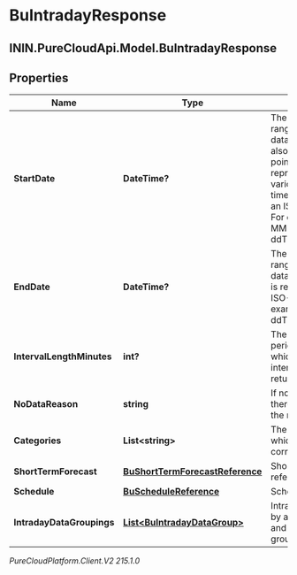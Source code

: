 # BuIntradayResponse

## ININ.PureCloudApi.Model.BuIntradayResponse

## Properties

|Name | Type | Description | Notes|
|------------ | ------------- | ------------- | -------------|
| **StartDate** | **DateTime?** | The start of the date range for which this data applies.  This is also the start reference point for the intervals represented in the various arrays. Date time is represented as an ISO-8601 string. For example: yyyy-MM-ddTHH:mm:ss[.mmm]Z | [optional] |
| **EndDate** | **DateTime?** | The end of the date range for which this data applies. Date time is represented as an ISO-8601 string. For example: yyyy-MM-ddTHH:mm:ss[.mmm]Z | [optional] |
| **IntervalLengthMinutes** | **int?** | The aggregation period in minutes, which determines the interval duration of the returned data | [optional] |
| **NoDataReason** | **string** | If not null, the reason there was no data for the request | [optional] |
| **Categories** | **List&lt;string&gt;** | The categories to which this data corresponds | [optional] |
| **ShortTermForecast** | [**BuShortTermForecastReference**](BuShortTermForecastReference) | Short term forecast reference | [optional] |
| **Schedule** | [**BuScheduleReference**](BuScheduleReference) | Schedule reference | [optional] |
| **IntradayDataGroupings** | [**List&lt;BuIntradayDataGroup&gt;**](BuIntradayDataGroup) | Intraday data grouped by a single media type and set of planning group IDs | [optional] |



_PureCloudPlatform.Client.V2 215.1.0_
